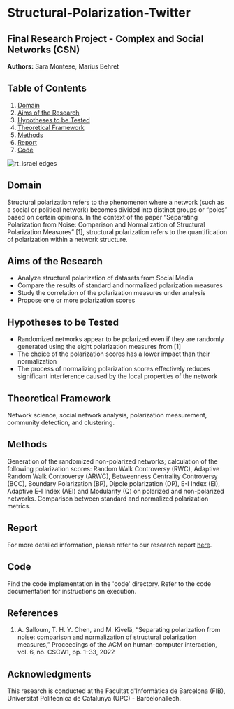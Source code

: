 # Structural-Polarization-Twitter

## Final Research Project - Complex and Social Networks (CSN)

**Authors:** Sara Montese, Marius Behret 

## Table of Contents
1. [Domain](#domain-background)
2. [Aims of the Research](#aims-of-the-research)
3. [Hypotheses to be Tested](#hypotheses-to-be-tested)
4. [Theoretical Framework](#theoretical-framework)
5. [Methods](#methods)
6. [Report](#report)
7. [Code](#code)


![rt_israel edges](https://github.com/SaraMo14/Structural-Polarization-Twitter/assets/74814020/45dd1779-56d5-4f3d-9ddc-fb26d6e30990)

## Domain
Structural polarization refers to the phenomenon where a network (such as a social or political network) becomes divided into distinct groups or “poles” based on certain opinions. 
In the context of the paper “Separating Polarization from Noise: Comparison and Normalization of Structural Polarization Measures” [1], structural polarization refers to the quantification of polarization within a network structure.

## Aims of the Research
 - Analyze structural polarization of datasets from Social Media
 - Compare the results of standard and normalized polarization measures
 - Study the correlation of the polarization measures under analysis
 - Propose one or more polarization scores

## Hypotheses to be Tested
- Randomized networks appear to be polarized even if they are randomly generated using the eight polarization measures from [1]
- The choice of the polarization scores has a lower impact than their normalization
- The process of normalizing polarization scores effectively reduces significant interference caused by the local properties of the network

## Theoretical Framework
Network science, social network analysis, polarization measurement, community detection, and clustering.

## Methods
Generation of the randomized non-polarized networks; calculation of the following polarization scores: Random Walk Controversy (RWC), Adaptive Random Walk Controversy (ARWC), Betweenness Centrality Controversy (BCC), Boundary Polarization (BP), Dipole polarization (DP), E-I Index (EI), Adaptive E-I Index (AEI) and Modularity (Q) on polarized and non-polarized networks. Comparison between standard and normalized polarization metrics.

## Report
For more detailed information, please refer to our research report [here](./report/CSN_Final_Project.pdf).

## Code
Find the code implementation in the 'code' directory. Refer to the code documentation for instructions on execution.

## References
1. A. Salloum, T. H. Y. Chen, and M. Kivelä, “Separating polarization from noise: comparison and normalization of structural polarization measures,” Proceedings of the ACM on human-computer interaction, vol. 6, no. CSCW1, pp. 1–33, 2022

## Acknowledgments
This research is conducted at the Facultat d'Informàtica de Barcelona (FIB), Universitat Politècnica de Catalunya (UPC) - BarcelonaTech.



